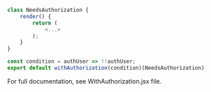 ```jsx static
class NeedsAuthorization {
    render() {
        return (
            <...>
        );
    }
}

const condition = authUser => !!authUser;
export default withAuthorization(condition)(NeedsAuthorization)
```

For full documentation, see WithAuthorization.jsx file.
